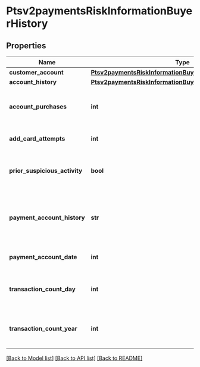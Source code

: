 # Ptsv2paymentsRiskInformationBuyerHistory

## Properties
Name | Type | Description | Notes
------------ | ------------- | ------------- | -------------
**customer_account** | [**Ptsv2paymentsRiskInformationBuyerHistoryCustomerAccount**](Ptsv2paymentsRiskInformationBuyerHistoryCustomerAccount.md) |  | [optional] 
**account_history** | [**Ptsv2paymentsRiskInformationBuyerHistoryAccountHistory**](Ptsv2paymentsRiskInformationBuyerHistoryAccountHistory.md) |  | [optional] 
**account_purchases** | **int** | Number of purchases with this cardholder account during the previous six months. Recommended for Discover ProtectBuy.  | [optional] 
**add_card_attempts** | **int** | Number of add card attempts in the last 24 hours. Recommended for Discover ProtectBuy.  | [optional] 
**prior_suspicious_activity** | **bool** | Indicates whether the merchant experienced suspicious activity (including previous fraud) on the account. Recommended for Discover ProtectBuy.  | [optional] 
**payment_account_history** | **str** | This only applies for NEW_ACCOUNT and EXISTING_ACCOUNT in creationHistory. Possible values are: - PAYMENT_ACCOUNT_EXISTS - PAYMENT_ACCOUNT_ADDED_NOW  | [optional] 
**payment_account_date** | **int** | Date applicable only for PAYMENT_ACCOUNT_EXISTS in paymentAccountHistory  | [optional] 
**transaction_count_day** | **int** | Number of transaction (successful or abandoned) for this cardholder account within the last 24 hours. Recommended for Discover ProtectBuy.  | [optional] 
**transaction_count_year** | **int** | Number of transaction (successful or abandoned) for this cardholder account within the last year. Recommended for Discover ProtectBuy.  | [optional] 

[[Back to Model list]](../README.md#documentation-for-models) [[Back to API list]](../README.md#documentation-for-api-endpoints) [[Back to README]](../README.md)


